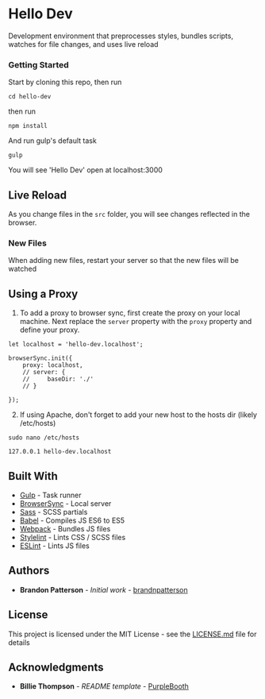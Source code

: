 # Hello Dev

Development environment that preprocesses styles, bundles scripts, watches for file changes, and uses live reload

### Getting Started

Start by cloning this repo, then run

```
cd hello-dev
```

then run

```
npm install
```

And run gulp's default task

```
gulp
```

You will see 'Hello Dev' open at localhost:3000

## Live Reload

As you change files in the `src` folder, you will see changes reflected in the browser.

### New Files
When adding new files, restart your server so that the new files will be watched

## Using a Proxy

1. To add a proxy to browser sync, first create the proxy on your local machine. Next replace the `server` property with the `proxy` property and define your proxy.

```
let localhost = 'hello-dev.localhost';

browserSync.init({
    proxy: localhost,
    // server: {
    //     baseDir: './'
    // }
    
});
```

2. If using Apache, don't forget to add your new host to the hosts dir (likely /etc/hosts)
```
sudo nano /etc/hosts
```
```
127.0.0.1 hello-dev.localhost
```

## Built With

* [Gulp](https://gulpjs.com/) - Task runner
* [BrowserSync](https://browsersync.io/) - Local server
* [Sass](https://sass-lang.com/) - SCSS partials
* [Babel](https://babeljs.io/) - Compiles JS ES6 to ES5
* [Webpack](https://webpack.js.org/) - Bundles JS files
* [Stylelint](https://stylelint.io/) - Lints CSS / SCSS files
* [ESLint](https://eslint.org/) - Lints JS files


## Authors

* **Brandon Patterson** - *Initial work* - [brandnpatterson](https://github.com/brandnpatterson)

## License

This project is licensed under the MIT License - see the [LICENSE.md](LICENSE.md) file for details

## Acknowledgments

* **Billie Thompson** - *README template* - [PurpleBooth](https://github.com/PurpleBooth)
